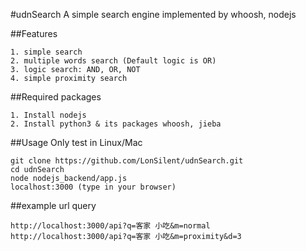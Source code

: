 #udnSearch
A simple search engine implemented by whoosh, nodejs

##Features
```
1. simple search
2. multiple words search (Default logic is OR)
3. logic search: AND, OR, NOT
4. simple proximity search
```
##Required packages
```
1. Install nodejs
2. Install python3 & its packages whoosh, jieba
```
##Usage
Only test in Linux/Mac
```
git clone https://github.com/LonSilent/udnSearch.git
cd udnSearch
node nodejs_backend/app.js
localhost:3000 (type in your browser)
```
##example url query
```
http://localhost:3000/api?q=客家 小吃&m=normal
http://localhost:3000/api?q=客家 小吃&m=proximity&d=3
```
